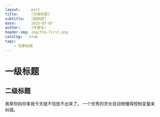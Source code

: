 ```yaml
---
layout:     post
title:      (文章标题)
subtitle:   (副标题)
date:       2025-07-07
author:     (作者名)
header-img: img/the-first.png
catalog:   true
tags:
    - 往事如烟
---
```

# 一级标题
## 二级标题
我草你妈你爹我今天就不信放不出来了。
一个优秀的灵长目动物懂得控制变量来纠错。
